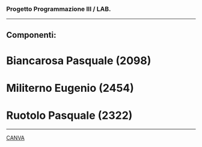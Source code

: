### Progetto Programmazione III / LAB.

---

## Componenti:

# Biancarosa Pasquale (2098)
# Militerno Eugenio (2454)
# Ruotolo Pasquale (2322)

---

[CANVA]([link](https://www.canva.com/design/DAGGsYUxV4U/bw9aB1-Ws4m5a5DG0E8pKA/view?utm_content=DAGGsYUxV4U&utm_campaign=designshare&utm_medium=link&utm_source=editor))
